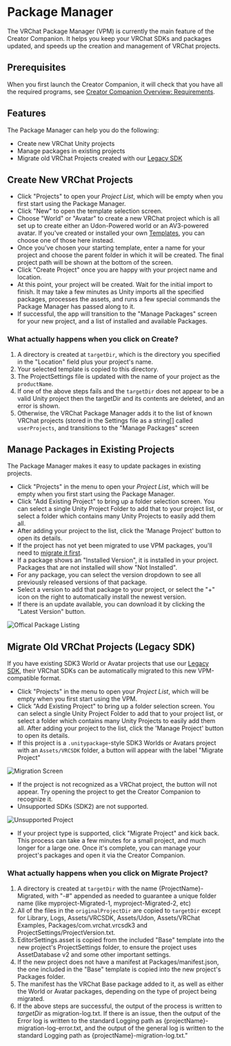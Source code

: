 # Package Manager

The VRChat Package Manager (VPM) is currently the main feature of the Creator Companion. It helps you keep your VRChat SDKs and packages updated, and speeds up the creation and management of VRChat projects.

## Prerequisites
When you first launch the Creator Companion, it will check that you have all the required programs, see [Creator Companion Overview: Requirements](/#requirements).

## Features
The Package Manager can help you do the following:
* Create new VRChat Unity projects
* Manage packages in existing projects
* Migrate old VRChat Projects created with our [Legacy SDK](https://vcc.docs.vrchat.com/legacy-sdk)

## Create New VRChat Projects
* Click "Projects" to open your *Project List*, which will be empty when you first start using the Package Manager.
* Click "New" to open the template selection screen.
* Choose "World" or "Avatar" to create a new VRChat project which is all set up to create either an Udon-Powered world or an AV3-powered avatar. If you've created or installed your own [Templates](templates), you can choose one of those here instead.
* Once you've chosen your starting template, enter a name for your project and choose the parent folder in which it will be created. The final project path will be shown at the bottom of the screen. 
* Click "Create Project" once you are happy with your project name and location.
* At this point, your project will be created. Wait for the initial import to finish. It may take a few minutes as Unity imports all the specified packages, processes the assets, and runs a few special commands the Package Manager has passed along to it.
* If successful, the app will transition to the "Manage Packages" screen for your new project, and a list of installed and available Packages.


### What actually happens when you click on Create?
1. A directory is created at `targetDir`, which is the directory you specified in the "Location" field plus your project's name.
2. Your selected template is copied to this directory.
3. The ProjectSettings file is updated with the name of your project as the `productName`.
4. If one of the above steps fails and the `targetDir` does not appear to be a valid Unity project then the targetDir and its contents are deleted, and an error is shown.
5. Otherwise, the VRChat Package Manager adds it to the list of known VRChat projects (stored in the Settings file as a string[] called `userProjects`, and transitions to the "Manage Packages" screen

## Manage Packages in Existing Projects
The Package Manager makes it easy to update packages in existing projects.
* Click "Projects" in the menu to open your *Project List*, which will be empty when you first start using the Package Manager.
* Click "Add Existing Project" to bring up a folder selection screen. You can select a single Unity Project Folder to add that to your project list, or select a folder which contains many Unity Projects to easily add them all.
* After adding your project to the list, click the 'Manage Project' button to open its details.
* If the project has not yet been migrated to use VPM packages, you'll need to [migrate it first](#migrate-older-vrchat-projects).
* If a package shows an "Installed Version", it is installed in your project. Packages that are not installed will show "Not Installed".
* For any package, you can select the version dropdown to see all previously released versions of that package.
* Select a version to add that package to your project, or select the "+" icon on the right to automatically install the newest version.
* If there is an update available, you can download it by clicking the "Latest Version" button.

![Offical Package Listing](/vcc.docs.vrchat.com/images/official-packages.png)

## Migrate Old VRChat Projects (Legacy SDK)
If you have existing SDK3 World or Avatar projects that use our [Legacy SDK](https://vcc.docs.vrchat.com/legacy-sdk), their VRChat SDKs can be automatically migrated to this new VPM-compatible format.

* Click "Projects" in the menu to open your *Project List*, which will be empty when you first start using the VPM.
* Click "Add Existing Project" to bring up a folder selection screen. You can select a single Unity Project Folder to add that to your project list, or select a folder which contains many Unity Projects to easily add them all.
After adding your project to the list, click the 'Manage Project' button to open its details.
* If this project is a `.unitypackage`-style SDK3 Worlds or Avatars project with an `Assets/VRCSDK` folder, a button will appear with the label "Migrate Project"

![Migration Screen](/vcc.docs.vrchat.com/images/migrate-button.png)

* If the project is not recognized as a VRChat project, the button will not appear. Try opening the project to get the Creator Companion to recognize it.
* Unsupported SDKs (SDK2) are not supported. 

![Unsupported Project](/vcc.docs.vrchat.com/images/unsupported-project.png)

* If your project type is supported, click "Migrate Project" and kick back. This process can take a few minutes for a small project, and much longer for a large one. Once it's complete, you can manage your project's packages and open it via the Creator Companion.

### What actually happens when you click on Migrate Project?
1. A directory is created at `targetDir` with the name {ProjectName}-Migrated, with "-#" appended as needed to guarantee a unique folder name (like myproject-Migrated-1, myproject-Migrated-2, etc)
2. All of the files in the `originalProjectDir` are copied to `targetDir` except for Library, Logs, Assets/VRCSDK, Assets/Udon, Assets/VRChat Examples, Packages/com.vrchat.vrcsdk3 and ProjectSettings/ProjectVersion.txt.
3. EditorSettings.asset is copied from the included "Base" template into the new project's ProjectSettings folder, to ensure the project uses AssetDatabase v2 and some other important settings.
4. If the new project does not have a manifest at Packages/manifest.json, the one included in the "Base" template is copied into the new project's Packages folder.
5. The manifest has the VRChat Base package added to it, as well as either the World or Avatar packages, depending on the type of project being migrated.
6. If the above steps are successful, the output of the process is written to *targetDir* as migration-log.txt. If there is an issue, then the output of the Error log is written to the standard Logging path as {projectName}-migration-log-error.txt, and the output of the general log is written to the standard Logging path as {projectName}-migration-log.txt."

